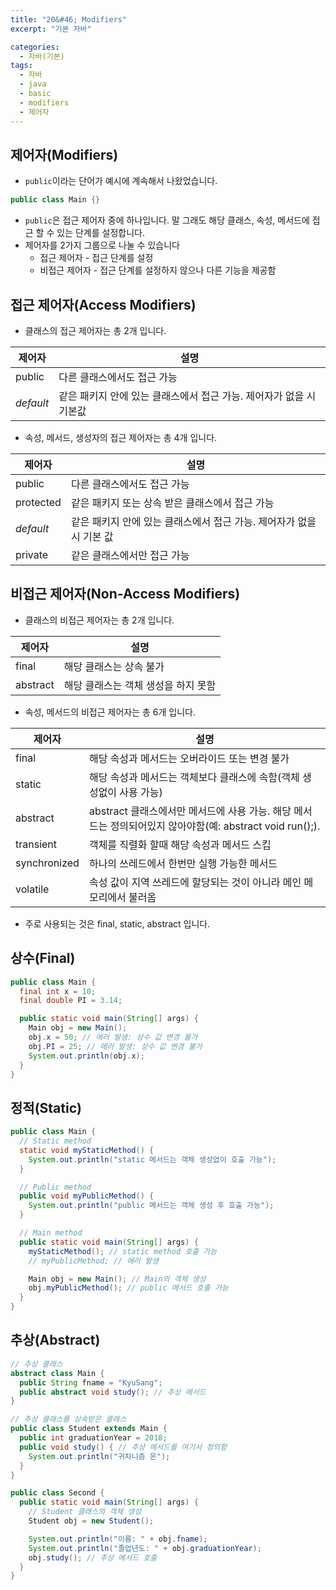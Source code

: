 ```yaml
---
title: "20&#46; Modifiers"
excerpt: "기본 자바"

categories:
  - 자바(기본)
tags:
  - 자바
  - java
  - basic
  - modifiers
  - 제어자
---
```


## 제어자(Modifiers)
- `public`이라는 단어가 예시에 계속해서 나왔었습니다.
```java
public class Main {}
```

- `public`은 접근 제어자 중에 하나입니다. 말 그래도 해당 클래스, 속성, 메서드에 접근 할 수 있는 단계를 설정합니다.
- 제어자를 2가지 그룹으로 나눌 수 있습니다
  - 접근 제어자 - 접근 단계를 설정
  - 비접근 제어자 - 접근 단계를 설정하지 않으나 다른 기능을 제공함

## 접근 제어자(Access Modifiers)
- 클래스의 접근 제어자는 총 2개 입니다.

| 제어자 | 설명 |
| ---- | ---- |
| public | 다른 클래스에서도 접근 가능 |
| *default* | 같은 패키지 안에 있는 클래스에서 접근 가능. 제어자가 없을 시 기본값 |

- 속성, 메서드, 생성자의 접근 제어자는 총 4개 입니다.

| 제어자 | 설명 |
| ---- | ---- |
| public | 다른 클래스에서도 접근 가능 |
| protected | 같은 패키지 또는 상속 받은 클래스에서 접근 가능 |
| *default* | 같은 패키지 안에 있는 클래스에서 접근 가능. 제어자가 없을 시 기본 값 |
| private | 같은 클래스에서만 접근 가능 |

## 비접근 제어자(Non-Access Modifiers)
- 클래스의 비접근 제어자는 총 2개 입니다.

| 제어자 | 설명 |
| ---- | ---- |
| final | 해당 클래스는 상속 불가 |
| abstract | 해당 클래스는 객체 생성을 하지 못함 |

- 속성, 메서드의 비접근 제어자는 총 6개 입니다.

| 제어자 | 설명 |
| ---- | ---- |
| final | 해당 속성과 메서드는 오버라이드 또는 변경 불가 |
| static | 해당 속성과 메서드는 객체보다 클래스에 속함(객체 생성없이 사용 가능) |
| abstract | abstract 클래스에서만 메서드에 사용 가능. 해당 메서드는 정의되어있지 않아야함(예: abstract void run();). |
| transient | 객체를 직렬화 할때 해당 속성과 메서드 스킵 |
| synchronized | 하나의 쓰레드에서 한번만 실행 가능한 메서드 |
| volatile | 속성 값이 지역 쓰레드에 할당되는 것이 아니라 메인 메모리에서 불러옴 |

  - 주로 사용되는 것은 final, static, abstract 입니다.

## 상수(Final)
```java
public class Main {
  final int x = 10;
  final double PI = 3.14;

  public static void main(String[] args) {
    Main obj = new Main();
    obj.x = 50; // 에러 발생: 상수 값 변경 불가
    obj.PI = 25; // 에러 발생: 상수 값 변경 불가
    System.out.println(obj.x);
  }
}
```

## 정적(Static)
```java
public class Main {
  // Static method
  static void myStaticMethod() {
    System.out.println("static 메서드는 객체 생성없이 호출 가능");
  }

  // Public method
  public void myPublicMethod() {
    System.out.println("public 메서드는 객체 생성 후 호출 가능");
  }

  // Main method
  public static void main(String[] args) {
    myStaticMethod(); // static method 호출 가능
    // myPublicMethod; // 에러 발생

    Main obj = new Main(); // Main의 객체 생성
    obj.myPublicMethod(); // public 메서드 호출 가능
  }
}
```

## 추상(Abstract)
```java
// 추상 클래스
abstract class Main {
  public String fname = "KyuSang";
  public abstract void study(); // 추상 메서드
}
```
```java
// 추상 클래스를 상속받은 클래스
public class Student extends Main {
  public int graduationYear = 2018;
  public void study() { // 추상 메서드를 여기서 정의함
    System.out.println("귀차니즘 온");
  }
}
```
```java
public class Second {
  public static void main(String[] args) {
    // Student 클래스의 객체 생성
    Student obj = new Student();

    System.out.println("이름: " + obj.fname);
    System.out.println("졸업년도: " + obj.graduationYear);
    obj.study(); // 추상 메서드 호출
  }
}
```
